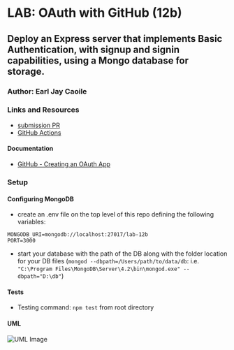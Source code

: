 # LAB: OAuth with GitHub (12b)

## Deploy an Express server that implements Basic Authentication, with signup and signin capabilities, using a Mongo database for storage.

### Author: Earl Jay Caoile

### Links and Resources

- [submission PR](https://github.com/js-401n15-eoc/lab-12b/pull/1)
- [GitHub Actions](https://github.com/js-401n15-eoc/lab-12b/actions)

#### Documentation

- [GitHub - Creating an OAuth App](https://developer.github.com/apps/building-oauth-apps/creating-an-oauth-app/)

### Setup

#### Configuring MongoDB

- create an .env file on the top level of this repo defining the following variables:

```
MONGODB_URI=mongodb://localhost:27017/lab-12b
PORT=3000
```

- start your database with the path of the DB along with the folder location for your DB files (`mongod --dbpath=/Users/path/to/data/db`: i.e. `"C:\Program Files\MongoDB\Server\4.2\bin\mongod.exe" --dbpath="D:\db"`)

#### Tests

- Testing command: `npm test` from root directory

#### UML

![UML Image](lab-12a-UML.png 'uml diagram')
